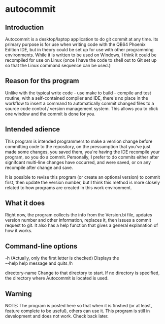# autocommit
## Introduction
Autocommit is a desktop/laptop application to do git commit at any time. Its primary purpose is for use when writing code with the QB64 Phoenix Edition IDE, but in theory could be set up for use with other programming environments. While it is written to be used on Windows, I think it could be recompiled for use on Linux (once I have the code to shell out to Git set up so that the Linux command sequence can be used.)

## Reason for ths program
Unlike with the typical write code - use make to build - compile and test routine, with a self-contained compiler and IDE, there's no place in the workflow to insert a command to automatically commit changed files to a source code control / version management system. This allows you to click one window and the commit is done for you.

## Intended adience
This program is intended programmers to make a version change before committing code to the repository, on the pressumption that you've just made some changes, you saved them, you're having the IDE recompile your program, so you do a commit. Personally, I prefer to do commits either after signifcant multi-line changes have occurred, and were saved, or on any recompile after change and save.

It is possible to revise this program (or create an optional version) to commit first, then update the version number, but I think this method is more closely related to how programs are created in this work environment.

## What it does
Right now, the program collects the info from the Version.bi file, updates version number and other information, replaces it, then issues a commit request to git. It also has a help function that gives a general explanation of how it works.

## Command-line options
  -h 		(Actually, only the first letter is checked) Displays the <br/>
  --help	help message and quits
  /h 
  
 directory-name		Change to that directory to start. If no directory is specified, the					directory where Autocommit is located is used.

## Warning
NOTE: The program is posted here so that when it is finshed (or at least, feature complete to be useful), others can use it. This program is still in development and does not work. Check back later.
